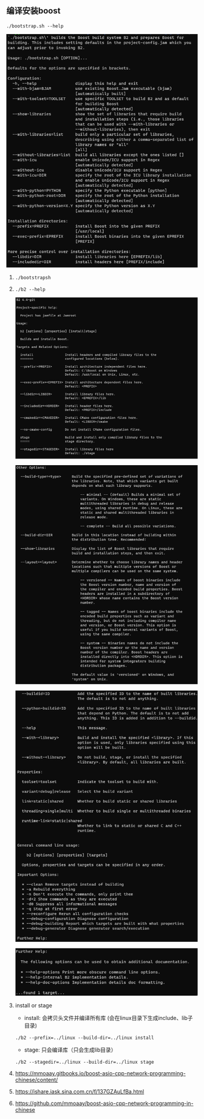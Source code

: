 ## 编译安装boost

```
./bootstrap.sh --help
```

![image-20210606170217002](image/image-20210606170217002.png)



1. ```
   ./bootstrapsh
   ```

2. ``` 
   ./b2 --help
   ```

   ![image-20210609230132294](image/image-20210609230132294.png)

   ![image-20210609230215737](image/image-20210609230215737.png)

   ![image-20210609230257136](image/image-20210609230257136.png)

   ![image-20210609230318655](image/image-20210609230318655.png)

1. install or stage

   + install: 会拷贝头文件并编译所有库 (会在linux目录下生成include、lib子目录)

   ```
   ./b2 --prefix=../linux --build-dir=../linux install
   ```

   + stage: 只会编译库（只会生成lib目录）

   ```
   ./b2 --stagedir=../linux --build-dir=../linux stage
   ```

4. https://mmoaay.gitbooks.io/boost-asio-cpp-network-programming-chinese/content/

5. https://ishare.iask.sina.com.cn/f/137GZAuLfBa.html

6. https://github.com/mmoaay/boost-asio-cpp-network-programming-in-chinese

